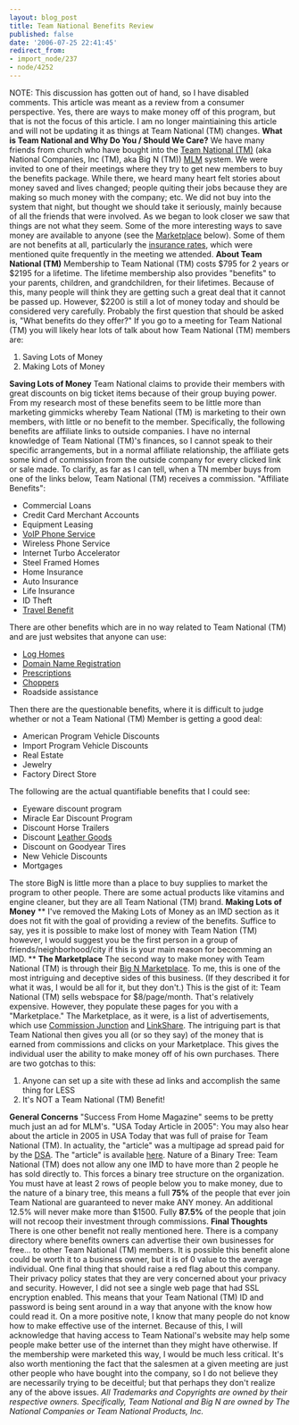 ```yaml
---
layout: blog_post
title: Team National Benefits Review
published: false
date: '2006-07-25 22:41:45'
redirect_from:
- import_node/237
- node/4252
---
```


NOTE: This discussion has gotten out of hand, so I have disabled comments. This article was meant as a review from a consumer perspective. Yes, there are ways to make money off of this program, but that is not the focus of this article. I am no longer maintiaining this article and will not be updating it as things at Team National (TM) changes. **What is Team National and Why Do You / Should We Care?** We have many friends from church who have bought into the [Team National (TM)](http://bign.com) (aka National Companies, Inc (TM), aka Big N (TM)) [MLM](http://en.wikipedia.org/wiki/Multi-level_marketing) system. We were invited to one of their meetings where they try to get new members to buy the benefits package. While there, we heard many heart felt stories about money saved and lives changed; people quiting their jobs because they are making so much money with the company; etc. We did not buy into the system that night, but thought we should take it seriously, mainly because of all the friends that were involved. As we began to look closer we saw that things are not what they seem. Some of the more interesting ways to save money are available to anyone (see the [Marketplace](#marketplace) below). Some of them are not benefits at all, particularly the [insurance rates](#autoinsurance), which were mentioned quite frequently in the meeting we attended. **About Team National (TM)** Membership to Team National (TM) costs $795 for 2 years or $2195 for a lifetime. The lifetime membership also provides "benefits" to your parents, children, and grandchildren, for their lifetimes. Because of this, many people will think they are getting such a great deal that it cannot be passed up. However, $2200 is still a lot of money today and should be considered very carefully. Probably the first question that should be asked is, "What benefits do they offer?" If you go to a meeting for Team National (TM) you will likely hear lots of talk about how Team National (TM) members are:

1.  Saving Lots of Money
2.  Making Lots of Money

**Saving Lots of Money** Team National claims to provide their members with great discounts on big ticket items because of their group buying power. From my research most of these benefits seem to be little more than marketing gimmicks whereby Team National (TM) is marketing to their own members, with little or no benefit to the member. Specifically, the following benefits are affiliate links to outside companies. I have no internal knowledge of Team National (TM)'s finances, so I cannot speak to their specific arrangements, but in a normal affiliate relationship, the affiliate gets some kind of commission from the outside company for every clicked link or sale made. To clarify, as far as I can tell, when a TN member buys from one of the links below, Team National (TM) receives a commission. "Affiliate Benefits":

-   Commercial Loans
-   Credit Card Merchant Accounts
-   Equipment Leasing
-   [VoIP Phone Service](http://www.teamtalk.us/)
-   Wireless Phone Service
-   Internet Turbo Accelerator
-   Steel Framed Homes
-   Home Insurance
-   Auto Insurance
-   Life Insurance
-   ID Theft
-   [Travel Benefit](http://nc.tripforce.com/travel/arc.cfm?tab=a)

There are other benefits which are in no way related to Team National (TM) and are just websites that anyone can use:

-   [Log Homes](http://www.amlhs.com/index_permit.html)
-   [Domain Name Registration](http://www.discountdomainsplus.com/)
-   [Prescriptions](http://www.prescriptionsforus.com/)
-   [Choppers](http://www.tntchoppers.net/)
-   Roadside assistance

Then there are the questionable benefits, where it is difficult to judge whether or not a Team National (TM) Member is getting a good deal:

-   American Program Vehicle Discounts
-   Import Program Vehicle Discounts
-   Real Estate
-   Jewelry
-   Factory Direct Store

The following are the actual quantifiable benefits that I could see:

-   Eyeware discount program
-   Miracle Ear Discount Program
-   Discount Horse Trailers
-   Discount [Leather Goods](http://www.pbleathers.com/scripts/teamnational.php)
-   Discount on Goodyear Tires
-   New Vehicle Discounts
-   Mortgages

The store BigN is little more than a place to buy supplies to market the program to other people. There are some actual products like vitamins and engine cleaner, but they are all Team National (TM) brand. **Making Lots of Money** \*\* I've removed the Making Lots of Money as an IMD section as it does not fit with the goal of providing a review of the benefits. Suffice to say, yes it is possible to make lost of money with Team Nation (TM) however, I would suggest you be the first person in a group of friends/neighborhood/city if this is your main reason for becomming an IMD. \*\* **The Marketplace** The second way to make money with Team National (TM) is through their [Big N Marketplace](http://www.bign.com/marketplace/default.asp). To me, this is one of the most intriguing and deceptive sides of this business. (If they described it for what it was, I would be all for it, but they don't.) This is the gist of it: Team National (TM) sells webspace for $8/page/month. That's relatively expensive. However, they populate these pages for you with a "Marketplace." The Marketplace, as it were, is a list of advertisements, which use [Commission Junction](http://cj.com) and [LinkShare](http://www.linkshare.com). The intriguing part is that Team National then gives you all (or so they say) of the money that is earned from commissions and clicks on your Marketplace. This gives the individual user the ability to make money off of his own purchases. There are two gotchas to this:

1.  Anyone can set up a site with these ad links and accomplish the same thing for LESS
2.  It's NOT a Team National (TM) Benefit!

**General Concerns** "Success From Home Magazine" seems to be pretty much just an ad for MLM's. "USA Today Article in 2005": You may also hear about the article in 2005 in USA Today that was full of praise for Team National (TM). In actuality, the "article" was a multipage ad spread paid for by the [DSA](http://www.dsa.org). The "article" is available [here](http://www.dsa.org/press/press_releases/index.cfm?fuseaction=show_release&Document_id=577). Nature of a Binary Tree: Team National (TM) does not allow any one IMD to have more than 2 people he has sold directly to. This forces a binary tree structure on the organization. You must have at least 2 rows of people below you to make money, due to the nature of a binary tree, this means a full **75%** of the people that ever join Team National are guaranteed to never make ANY money. An additional 12.5% will never make more than $1500. Fully **87.5%** of the people that join will not recoop their investment through commissions. **Final Thoughts** There is one other benefit not really mentioned here. There is a company directory where benefits owners can advertise their own businesses for free... to other Team National (TM) members. It is possible this benefit alone could be worth it to a business owner, but it is of 0 value to the average individual. One final thing that should raise a red flag about this company. Their privacy policy states that they are very concerned about your privacy and security. However, I did not see a single web page that had SSL encryption enabled. This means that your Team National (TM) ID and password is being sent around in a way that anyone with the know how could read it. On a more positive note, I know that many people do not know how to make effective use of the internet. Because of this, I will acknowledge that having access to Team National's website may help some people make better use of the internet than they might have otherwise. If the membership were marketed this way, I would be much less critical. It's also worth mentioning the fact that the salesmen at a given meeting are just other people who have bought into the company, so I do not believe they are necessarily trying to be deceitful; but that perhaps they don't realize any of the above issues.
 *All Trademarks and Copyrights are owned by their respective owners. Specifically, Team National and Big N are owned by The National Companies or Team National Products, Inc.*
